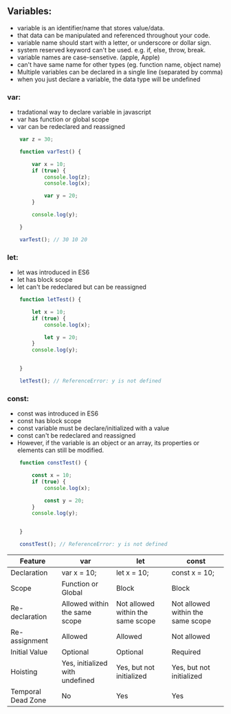 ## Variables:

- variable is an identifier/name that stores value/data.
- that data can be manipulated and referenced throughout your code.
- variable name should start with a letter, or underscore or dollar sign.
- system reserved keyword can't be used. e.g. if, else, throw, break.
- variable names are case-sensetive. (apple, Apple)
- can't have same name for other types (eg. function name, object name)
- Multiple variables can be declared in a single line (separated by comma)
- when you just declare a variable, the data type will be undefined  


### var:
- tradational way to declare variable in javascript
- var has function or global scope 
- var can be redeclared and reassigned

```javascript
    var z = 30;

    function varTest() {

        var x = 10;
        if (true) {
            console.log(z);
            console.log(x);

            var y = 20;
        }

        console.log(y);

    }

    varTest(); // 30 10 20
```


### let:
- let was introduced in ES6
- let has block scope 
- let can't be redeclared but can be reassigned

```javascript
    function letTest() {

        let x = 10;
        if (true) {
            console.log(x);

            let y = 20;
        }
        console.log(y);


    }

    letTest(); // ReferenceError: y is not defined
```


### const:
- const was introduced in ES6
- const has block scope 
- const variable must be declare/initialized with a value
- const can't be redeclared and reassigned
- However, if the variable is an object or an array, its properties or elements can still be modified.

```javascript
    function constTest() {

        const x = 10;
        if (true) {
            console.log(x);

            const y = 20;
        }
        console.log(y);


    }

    constTest(); // ReferenceError: y is not defined
```


| Feature            | var                             | let                               | const                             |
| ------------------ | ------------------------------- | --------------------------------- | --------------------------------- |
| Declaration        | var x = 10;                     | let x = 10;                       | const x = 10;                     |
| Scope              | Function or Global              | Block                             | Block                             |
| Re-declaration     | Allowed within the same scope   | Not allowed within the same scope | Not allowed within the same scope |
| Re-assignment      | Allowed                         | Allowed                           | Not allowed                       |
| Initial Value      | Optional                        | Optional                          | Required                          |
| Hoisting           | Yes, initialized with undefined | Yes, but not initialized          | Yes, but not initialized          |
| Temporal Dead Zone | No                              | Yes                               | Yes                               |

